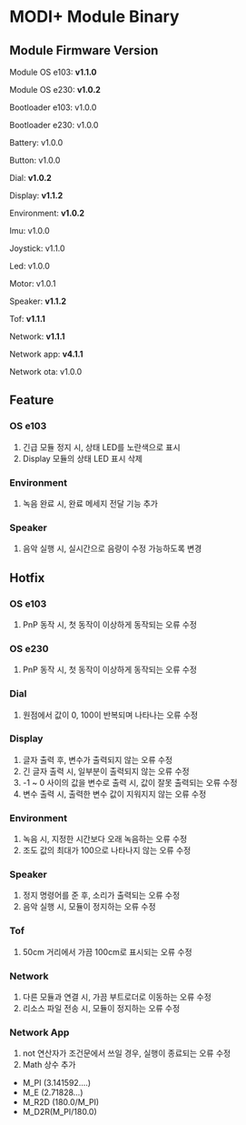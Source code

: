 # MODI+ Module Binary

## Module Firmware Version
Module OS e103: **v1.1.0**

Module OS e230: **v1.0.2**

Bootloader e103: v1.0.0

Bootloader e230: v1.0.0

Battery: v1.0.0

Button: v1.0.0

Dial: **v1.0.2**

Display: **v1.1.2**

Environment: **v1.0.2**

Imu: v1.0.0

Joystick: v1.1.0

Led: v1.0.0

Motor: v1.0.1

Speaker: **v1.1.2**

Tof: **v1.1.1**

Network: **v1.1.1**

Network app: **v4.1.1**

Network ota: v1.0.0

## Feature

### OS e103
1. 긴급 모듈 정지 시, 상태 LED를 노란색으로 표시
2. Display 모듈의 상태 LED 표시 삭제

### Environment
1. 녹음 완료 시, 완료 메세지 전달 기능 추가

### Speaker
1. 음악 실행 시, 실시간으로 음량이 수정 가능하도록 변경

## Hotfix

### OS e103
1. PnP 동작 시, 첫 동작이 이상하게 동작되는 오류 수정

### OS e230
1. PnP 동작 시, 첫 동작이 이상하게 동작되는 오류 수정

### Dial
1. 원점에서 값이 0, 100이 반복되며 나타나는 오류 수정

### Display
1. 글자 출력 후, 변수가 출력되지 않는 오류 수정
2. 긴 글자 출력 시, 일부분이 출력되지 않는 오류 수정
3. -1 ~ 0 사이의 값을 변수로 출력 시, 값이 잘못 출력되는 오류 수정
4. 변수 출력 시, 출력한 변수 값이 지워지지 않는 오류 수정

### Environment
1. 녹음 시, 지정한 시간보다 오래 녹음하는 오류 수정
2. 조도 값의 최대가 100으로 나타나지 않는 오류 수정

### Speaker
1. 정지 명령어를 준 후, 소리가 출력되는 오류 수정
2. 음악 실행 시, 모듈이 정지하는 오류 수정

### Tof
1. 50cm 거리에서 가끔 100cm로 표시되는 오류 수정

### Network
1. 다른 모듈과 연결 시, 가끔 부트로더로 이동하는 오류 수정
2. 리소스 파일 전송 시, 모듈이 정지하는 오류 수정

### Network App
1. not 연산자가 조건문에서 쓰일 경우, 실행이 종료되는 오류 수정
2. Math 상수 추가
* M_PI (3.141592....)
* M_E (2.71828...)
* M_R2D (180.0/M_PI)
* M_D2R(M_PI/180.0) 